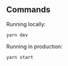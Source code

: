 ## Commands

Running locally:

```bash
yarn dev
```

Running in production:

```bash
yarn start
```
